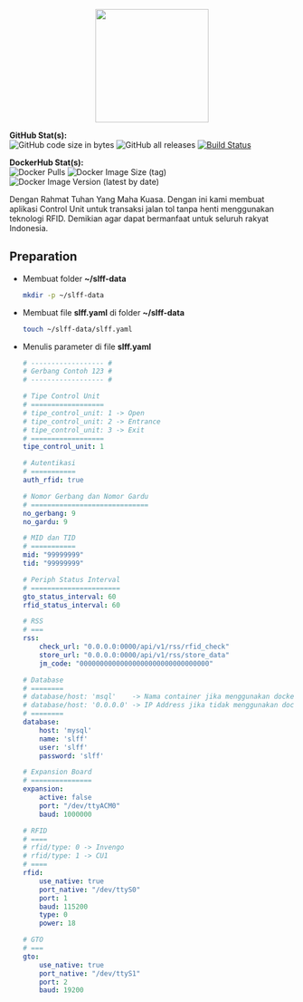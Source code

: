 <p align="center">
    <img src="https://i.imgur.com/S8pm7jM.png" width="200" height="200">
</p>

**GitHub Stat(s):**  
![GitHub code size in bytes](https://img.shields.io/github/languages/code-size/protanjung/slff-app-docker?logo=github) ![GitHub all releases](https://img.shields.io/github/downloads/protanjung/slff-app-docker/total?logo=github) [![Build Status](https://img.shields.io/endpoint.svg?url=https%3A%2F%2Factions-badge.atrox.dev%2Fprotanjung%2Fslff-app-docker%2Fbadge%3Fref%3Dmain&style=flat)](https://actions-badge.atrox.dev/protanjung/slff-app-docker/goto?ref=main)

**DockerHub Stat(s):**  
![Docker Pulls](https://img.shields.io/docker/pulls/protanjung/slff-app-docker?logo=docker) ![Docker Image Size (tag)](https://img.shields.io/docker/image-size/protanjung/slff-app-docker/latest?logo=docker) ![Docker Image Version (latest by date)](https://img.shields.io/docker/v/protanjung/slff-app-docker?arch=amd64&logo=docker&sort=date)

Dengan Rahmat Tuhan Yang Maha Kuasa. Dengan ini kami membuat aplikasi Control Unit untuk transaksi jalan tol tanpa henti menggunakan teknologi RFID. Demikian agar dapat bermanfaat untuk seluruh rakyat Indonesia.

## Preparation
- Membuat folder **~/slff-data**
    ```bash
    mkdir -p ~/slff-data
    ```
- Membuat file **slff.yaml** di folder **~/slff-data**
    ```bash
    touch ~/slff-data/slff.yaml
    ```
- Menulis parameter di file **slff.yaml**
    ```yaml
    # ------------------ #
    # Gerbang Contoh 123 #
    # ------------------ #

    # Tipe Control Unit
    # ==================
    # tipe_control_unit: 1 -> Open
    # tipe_control_unit: 2 -> Entrance
    # tipe_control_unit: 3 -> Exit
    # ==================
    tipe_control_unit: 1

    # Autentikasi
    # ===========
    auth_rfid: true

    # Nomor Gerbang dan Nomor Gardu
    # =============================
    no_gerbang: 9
    no_gardu: 9

    # MID dan TID
    # ===========
    mid: "99999999"
    tid: "99999999"

    # Periph Status Interval
    # ======================
    gto_status_interval: 60
    rfid_status_interval: 60

    # RSS
    # ===
    rss:
        check_url: "0.0.0.0:0000/api/v1/rss/rfid_check"
        store_url: "0.0.0.0:0000/api/v1/rss/store_data"
        jm_code: "00000000000000000000000000000000"

    # Database
    # ========
    # database/host: 'msql'    -> Nama container jika menggunakan docker
    # database/host: '0.0.0.0' -> IP Address jika tidak menggunakan docker
    # ========
    database:
        host: 'mysql'
        name: 'slff'
        user: 'slff'
        password: 'slff'

    # Expansion Board
    # ===============
    expansion:
        active: false
        port: "/dev/ttyACM0"
        baud: 1000000

    # RFID
    # ====
    # rfid/type: 0 -> Invengo
    # rfid/type: 1 -> CU1
    # ====
    rfid:
        use_native: true
        port_native: "/dev/ttyS0"
        port: 1
        baud: 115200
        type: 0
        power: 18

    # GTO
    # ===
    gto:
        use_native: true
        port_native: "/dev/ttyS1"
        port: 2
        baud: 19200
    ```
    
        